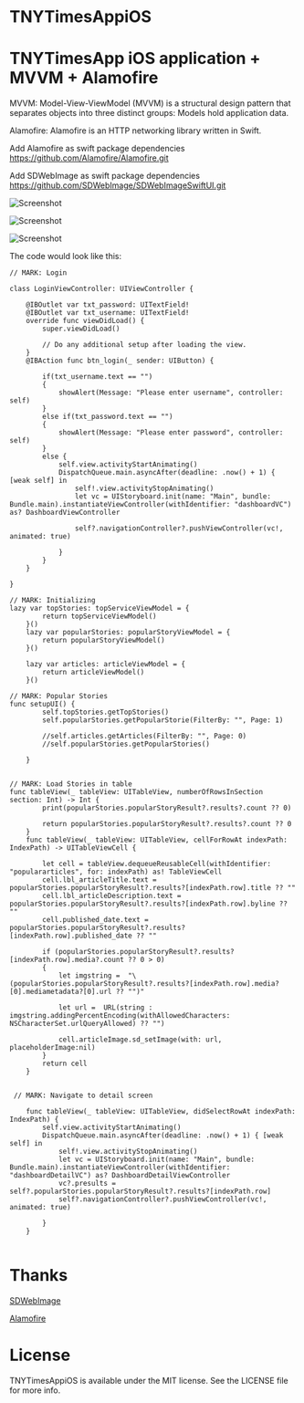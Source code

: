 # TNYTimesAppiOS

<h1>TNYTimesApp iOS application + MVVM + Alamofire </h1>

MVVM: Model-View-ViewModel (MVVM) is a structural design pattern that separates objects into three distinct groups: Models hold application data. 

Alamofire: Alamofire is an HTTP networking library written in Swift. 

Add Alamofire as swift package dependencies
https://github.com/Alamofire/Alamofire.git

Add SDWebImage as swift package dependencies
https://github.com/SDWebImage/SDWebImageSwiftUI.git



![Screenshot](https://github.com/sharmadevelopers/TNYTimesAppiOS/blob/main/screen_1.png?raw=true)

![Screenshot](https://github.com/sharmadevelopers/TNYTimesAppiOS/blob/main/screen_2.png?raw=true)

![Screenshot](https://github.com/sharmadevelopers/TNYTimesAppiOS/blob/main/screen_3.png?raw=true)


The code would look like this:

```
// MARK: Login

class LoginViewController: UIViewController {
    
    @IBOutlet var txt_password: UITextField!
    @IBOutlet var txt_username: UITextField!
    override func viewDidLoad() {
        super.viewDidLoad()
        
        // Do any additional setup after loading the view.
    }
    @IBAction func btn_login(_ sender: UIButton) {
        
        if(txt_username.text == "")
        {
            showAlert(Message: "Please enter username", controller: self)
        }
        else if(txt_password.text == "")
        {
            showAlert(Message: "Please enter password", controller: self)
        }
        else {           
            self.view.activityStartAnimating()
            DispatchQueue.main.asyncAfter(deadline: .now() + 1) { [weak self] in
                self!.view.activityStopAnimating()
                let vc = UIStoryboard.init(name: "Main", bundle: Bundle.main).instantiateViewController(withIdentifier: "dashboardVC") as? DashboardViewController
                
                self?.navigationController?.pushViewController(vc!, animated: true)
                
            }
        }
    }
    
}

```

```
// MARK: Initializing
lazy var topStories: topServiceViewModel = {
        return topServiceViewModel()
    }()
    lazy var popularStories: popularStoryViewModel = {
        return popularStoryViewModel()
    }()
    
    lazy var articles: articleViewModel = {
        return articleViewModel()
    }()

```

```
// MARK: Popular Stories
func setupUI() {
        self.topStories.getTopStories()
        self.popularStories.getPopularStorie(FilterBy: "", Page: 1)

        //self.articles.getArticles(FilterBy: "", Page: 0)
        //self.popularStories.getPopularStories()

    }
    
```

```
// MARK: Load Stories in table
func tableView(_ tableView: UITableView, numberOfRowsInSection section: Int) -> Int {
        print(popularStories.popularStoryResult?.results?.count ?? 0)
        
        return popularStories.popularStoryResult?.results?.count ?? 0
    }
    func tableView(_ tableView: UITableView, cellForRowAt indexPath: IndexPath) -> UITableViewCell {
        
        let cell = tableView.dequeueReusableCell(withIdentifier: "populararticles", for: indexPath) as! TableViewCell
        cell.lbl_articleTitle.text = popularStories.popularStoryResult?.results?[indexPath.row].title ?? ""
        cell.lbl_articleDescription.text = popularStories.popularStoryResult?.results?[indexPath.row].byline ?? ""
        cell.published_date.text = popularStories.popularStoryResult?.results?[indexPath.row].published_date ?? ""
        
        if (popularStories.popularStoryResult?.results?[indexPath.row].media?.count ?? 0 > 0)
        {
            let imgstring =  "\(popularStories.popularStoryResult?.results?[indexPath.row].media?[0].mediametadata?[0].url ?? "")"
            
            let url =  URL(string : imgstring.addingPercentEncoding(withAllowedCharacters: NSCharacterSet.urlQueryAllowed) ?? "")
            
            cell.articleImage.sd_setImage(with: url, placeholderImage:nil)
        }
        return cell
    }
   
 ```
    
```
 // MARK: Navigate to detail screen

    func tableView(_ tableView: UITableView, didSelectRowAt indexPath: IndexPath) {
        self.view.activityStartAnimating()
        DispatchQueue.main.asyncAfter(deadline: .now() + 1) { [weak self] in
            self!.view.activityStopAnimating()
            let vc = UIStoryboard.init(name: "Main", bundle: Bundle.main).instantiateViewController(withIdentifier: "dashboardDetailVC") as? DashboardDetailViewController
            vc?.presults = self?.popularStories.popularStoryResult?.results?[indexPath.row]
            self?.navigationController?.pushViewController(vc!, animated: true)
            
        }
    }
     
```
      
# Thanks

[SDWebImage](https://github.com/SDWebImage/SDWebImageSwiftUI.git)

[Alamofire](https://github.com/Alamofire/Alamofire)


# License

TNYTimesAppiOS is available under the MIT license. See the LICENSE file for more info.

      
      
